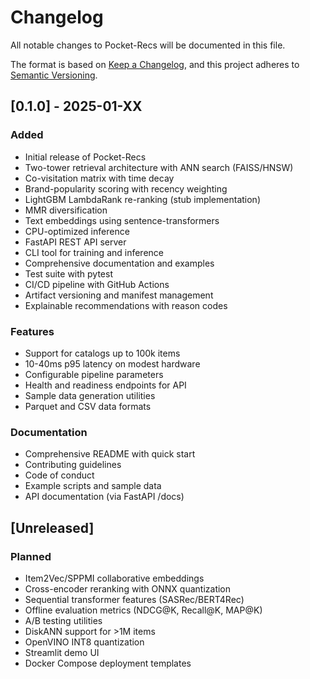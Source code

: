 # Changelog

All notable changes to Pocket-Recs will be documented in this file.

The format is based on [Keep a Changelog](https://keepachangelog.com/en/1.0.0/),
and this project adheres to [Semantic Versioning](https://semver.org/spec/v2.0.0.html).

## [0.1.0] - 2025-01-XX

### Added
- Initial release of Pocket-Recs
- Two-tower retrieval architecture with ANN search (FAISS/HNSW)
- Co-visitation matrix with time decay
- Brand-popularity scoring with recency weighting
- LightGBM LambdaRank re-ranking (stub implementation)
- MMR diversification
- Text embeddings using sentence-transformers
- CPU-optimized inference
- FastAPI REST API server
- CLI tool for training and inference
- Comprehensive documentation and examples
- Test suite with pytest
- CI/CD pipeline with GitHub Actions
- Artifact versioning and manifest management
- Explainable recommendations with reason codes

### Features
- Support for catalogs up to 100k items
- 10-40ms p95 latency on modest hardware
- Configurable pipeline parameters
- Health and readiness endpoints for API
- Sample data generation utilities
- Parquet and CSV data formats

### Documentation
- Comprehensive README with quick start
- Contributing guidelines
- Code of conduct
- Example scripts and sample data
- API documentation (via FastAPI /docs)

## [Unreleased]

### Planned
- Item2Vec/SPPMI collaborative embeddings
- Cross-encoder reranking with ONNX quantization
- Sequential transformer features (SASRec/BERT4Rec)
- Offline evaluation metrics (NDCG@K, Recall@K, MAP@K)
- A/B testing utilities
- DiskANN support for >1M items
- OpenVINO INT8 quantization
- Streamlit demo UI
- Docker Compose deployment templates

